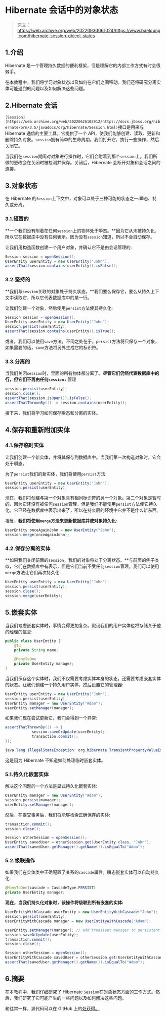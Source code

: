 # Hibernate 会话中的对象状态

> 原文：<https://web.archive.org/web/20220930061024/https://www.baeldung.com/hibernate-session-object-states>

## 1.介绍

Hibernate 是一个管理持久数据的便利框架，但是理解它的内部工作方式有时会很棘手。

在本教程中，我们将学习对象状态以及如何在它们之间移动。我们还将研究分离实体可能遇到的问题以及如何解决这些问题。

## 2.Hibernate 会话

`[Session](https://web.archive.org/web/20220626103912/https://docs.jboss.org/hibernate/orm/3.5/javadocs/org/hibernate/Session.html)`接口是用来与 Hibernate 通信的主要工具。它提供了一个 API，使我们能够创建、读取、更新和删除持久对象。`session`拥有简单的生命周期。我们打开它，执行一些操作，然后关闭它。

当我们在`session`期间对对象进行操作时，它们会附着到那个`session`上。我们所做的更改会在关闭时被检测并保存。关闭后，Hibernate 会断开对象和会话之间的连接。

## 3.对象状态

在 Hibernate 的`Session`上下文中，对象可以处于三种可能的状态之一:瞬态、持久或分离。

### 3.1.短暂的

**一个我们没有附着在任何`session`上的物体处于瞬态。**因为它从未被持久化，所以它在数据库中没有任何表示。因为没有`session`知道，所以不会自动保存。

让我们用构造函数创建一个用户对象，并确认它不是由会话管理的:

```java
Session session = openSession();
UserEntity userEntity = new UserEntity("John");
assertThat(session.contains(userEntity)).isFalse();
```

### 3.2.坚持的

**我们与`session`关联的对象处于持久状态。**我们要么保存它，要么从持久上下文中读取它，所以它代表数据库中的某一行。

让我们创建一个对象，然后使用`persist`方法使其持久化:

```java
Session session = openSession();
UserEntity userEntity = new UserEntity("John");
session.persist(userEntity);
assertThat(session.contains(userEntity)).isTrue();
```

或者，我们可以使用`save`方法。不同之处在于，`persist`方法将只保存一个对象，如果需要的话，`save`方法将另外生成它的标识符。

### 3.3.分离的

当我们关闭`session`时，里面的所有物体都分离了。**尽管它们仍然代表数据库中的行，但它们不再由任何`session` :** 管理

```java
session.persist(userEntity);
session.close();
assertThat(session.isOpen()).isFalse();
assertThatThrownBy(() -> session.contains(userEntity));
```

接下来，我们将学习如何保存瞬态和分离的实体。

## 4.保存和重新附加实体

### 4.1.保存临时实体

让我们创建一个新实体，并将其保存到数据库中。当我们第一次构造对象时，它会处于瞬态。

为了`persist`我们的新实体，我们将使用`persist`方法:

```java
UserEntity userEntity = new UserEntity("John");
session.persist(userEntity);
```

现在，我们将创建与第一个对象具有相同标识符的另一个对象。第二个对象是暂时的，因为它还没有被任何`session`管理，但是我们不能使用`persist`方法使它持久化。它已经在数据库中表示出来了，所以在持久层的环境中它并不是什么新东西。

相反，**我们将使用`merge`方法来更新数据库并使对象持久化**:

```java
UserEntity onceAgainJohn = new UserEntity("John");
session.merge(onceAgainJohn);
```

### 4.2.保存分离的实体

**如果我们关闭前面的`session`，我们的对象将处于分离状态。**与前面的例子类似，它们在数据库中有表示，但是它们当前不受任何`session`管理。我们可以使用`merge`方法让它们再次持久化:

```java
UserEntity userEntity = new UserEntity("John");
session.persist(userEntity);
session.close();
session.merge(userEntity);
```

## 5.嵌套实体

当我们考虑嵌套实体时，事情变得更加复杂。假设我们的用户实体也将存储关于他的经理的信息:

```java
public class UserEntity {
    @Id
    private String name;

    @ManyToOne
    private UserEntity manager;
}
```

当我们保存这个实体时，我们不仅需要考虑实体本身的状态，还需要考虑嵌套实体的状态。让我们创建一个持久用户实体，然后设置它的管理器:

```java
UserEntity userEntity = new UserEntity("John");
session.persist(userEntity);
UserEntity manager = new UserEntity("Adam");
userEntity.setManager(manager);
```

如果我们现在尝试更新它，我们会得到一个异常:

```java
assertThatThrownBy(() -> {
            session.saveOrUpdate(userEntity);
            transaction.commit();
});
```

```java
java.lang.IllegalStateException: org.hibernate.TransientPropertyValueException: object references an unsaved transient instance - save the transient instance before flushing : com.baeldung.states.UserEntity.manager -> com.baeldung.states.UserEntity 
```

这是因为 Hibernate 不知道如何处理临时嵌套实体。

### 5.1.持久化嵌套实体

解决这个问题的一个方法是显式持久化嵌套实体:

```java
UserEntity manager = new UserEntity("Adam");
session.persist(manager);
userEntity.setManager(manager);
```

然后，在提交事务后，我们将能够检索正确保存的实体:

```java
transaction.commit();
session.close();

Session otherSession = openSession();
UserEntity savedUser = otherSession.get(UserEntity.class, "John");
assertThat(savedUser.getManager().getName()).isEqualTo("Adam");
```

### 5.2.级联操作

如果我们在实体类中正确配置了关系的`cascade`属性，瞬态嵌套实体可以自动持久化:

```java
@ManyToOne(cascade = CascadeType.PERSIST)
private UserEntity manager;
```

**现在，当我们持久化对象时，该操作将级联到所有嵌套的实体:**

```java
UserEntityWithCascade userEntity = new UserEntityWithCascade("John");
session.persist(userEntity);
UserEntityWithCascade manager = new UserEntityWithCascade("Adam");

userEntity.setManager(manager); // add transient manager to persistent user
session.saveOrUpdate(userEntity);
transaction.commit();
session.close();

Session otherSession = openSession();
UserEntityWithCascade savedUser = otherSession.get(UserEntityWithCascade.class, "John");
assertThat(savedUser.getManager().getName()).isEqualTo("Adam");
```

## 6.摘要

在本教程中，我们仔细研究了 Hibernate `Session`在对象状态方面的工作方式。然后，我们研究了它可能产生的一些问题以及如何解决这些问题。

和往常一样，源代码可以在 GitHub 上的[处获得。](https://web.archive.org/web/20220626103912/https://github.com/eugenp/tutorials/tree/master/persistence-modules/spring-boot-persistence-2)
